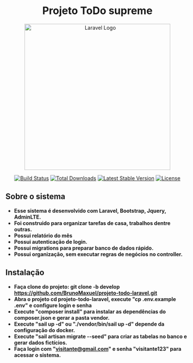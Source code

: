 <div align="center">

# Projeto ToDo supreme

</div>

<p align="center"><a href="https://laravel.com" target="_blank"><img src="https://raw.githubusercontent.com/laravel/art/master/logo-lockup/5%20SVG/2%20CMYK/1%20Full%20Color/laravel-logolockup-cmyk-red.svg" width="400" alt="Laravel Logo"></a></p>

<p align="center">
<a href="https://github.com/laravel/framework/actions"><img src="https://github.com/laravel/framework/workflows/tests/badge.svg" alt="Build Status"></a>
<a href="https://packagist.org/packages/laravel/framework"><img src="https://img.shields.io/packagist/dt/laravel/framework" alt="Total Downloads"></a>
<a href="https://packagist.org/packages/laravel/framework"><img src="https://img.shields.io/packagist/v/laravel/framework" alt="Latest Stable Version"></a>
<a href="https://packagist.org/packages/laravel/framework"><img src="https://img.shields.io/packagist/l/laravel/framework" alt="License"></a>
</p>

## Sobre o sistema

- **Esse sistema é desenvolvido com Laravel, Bootstrap, Jquery, AdminLTE.**
- **Foi construido para organizar tarefas de casa, trabalhos dentre outras.**
- **Possui relatório do mês**
- **Possui autenticação de login.**
- **Possui migrations para preparar banco de dados rápido.**
- **Possui organização, sem executar regras de negócios no controller.**
## Instalação

- **Faça clone do projeto: git clone -b develop https://github.com/BrunoMaxuel/projeto-todo-laravel.git**
- **Abra o projeto cd projeto-todo-laravel, execute "cp .env.example .env" e configure login e senha**
- **Execute "composer install" para instalar as dependências do composer.json e gerar a pasta vendor.**
- **Execute "sail up -d" ou "./vendor/bin/sail up -d" depende da configuração do docker.**
- **Execute "sail artisan migrate --seed" para criar as tabelas no banco e gerar dados fictícios.**
- **Faça login com "visitante@gmail.com" e senha "visitante123" para acessar o sistema.**
